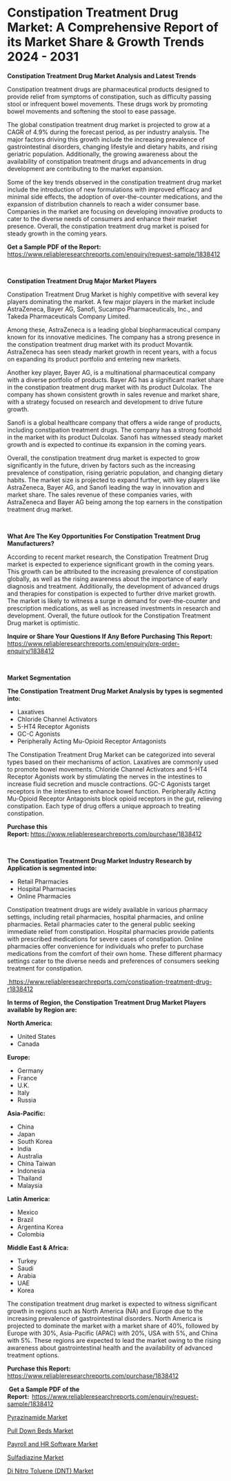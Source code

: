 <p><h1>Constipation Treatment Drug Market: A Comprehensive Report of its Market Share & Growth Trends 2024 - 2031</h1></p><p><strong>Constipation Treatment Drug Market Analysis and Latest Trends</strong></p>
<p><p>Constipation treatment drugs are pharmaceutical products designed to provide relief from symptoms of constipation, such as difficulty passing stool or infrequent bowel movements. These drugs work by promoting bowel movements and softening the stool to ease passage.</p><p>The global constipation treatment drug market is projected to grow at a CAGR of 4.9% during the forecast period, as per industry analysis. The major factors driving this growth include the increasing prevalence of gastrointestinal disorders, changing lifestyle and dietary habits, and rising geriatric population. Additionally, the growing awareness about the availability of constipation treatment drugs and advancements in drug development are contributing to the market expansion.</p><p>Some of the key trends observed in the constipation treatment drug market include the introduction of new formulations with improved efficacy and minimal side effects, the adoption of over-the-counter medications, and the expansion of distribution channels to reach a wider consumer base. Companies in the market are focusing on developing innovative products to cater to the diverse needs of consumers and enhance their market presence. Overall, the constipation treatment drug market is poised for steady growth in the coming years.</p></p>
<p><strong>Get a Sample PDF of the Report:&nbsp;</strong> <a href="https://www.reliableresearchreports.com/enquiry/request-sample/1838412">https://www.reliableresearchreports.com/enquiry/request-sample/1838412</a></p>
<p>&nbsp;</p>
<p><strong>Constipation Treatment Drug Major Market Players</strong></p>
<p><p>Constipation Treatment Drug Market is highly competitive with several key players dominating the market. A few major players in the market include AstraZeneca, Bayer AG, Sanofi, Sucampo Pharmaceuticals, Inc., and Takeda Pharmaceuticals Company Limited.</p><p>Among these, AstraZeneca is a leading global biopharmaceutical company known for its innovative medicines. The company has a strong presence in the constipation treatment drug market with its product Movantik. AstraZeneca has seen steady market growth in recent years, with a focus on expanding its product portfolio and entering new markets.</p><p>Another key player, Bayer AG, is a multinational pharmaceutical company with a diverse portfolio of products. Bayer AG has a significant market share in the constipation treatment drug market with its product Dulcolax. The company has shown consistent growth in sales revenue and market share, with a strategy focused on research and development to drive future growth.</p><p>Sanofi is a global healthcare company that offers a wide range of products, including constipation treatment drugs. The company has a strong foothold in the market with its product Dulcolax. Sanofi has witnessed steady market growth and is expected to continue its expansion in the coming years.</p><p>Overall, the constipation treatment drug market is expected to grow significantly in the future, driven by factors such as the increasing prevalence of constipation, rising geriatric population, and changing dietary habits. The market size is projected to expand further, with key players like AstraZeneca, Bayer AG, and Sanofi leading the way in innovation and market share. The sales revenue of these companies varies, with AstraZeneca and Bayer AG being among the top earners in the constipation treatment drug market.</p></p>
<p>&nbsp;</p>
<p><strong>What Are The Key Opportunities For Constipation Treatment Drug Manufacturers?</strong></p>
<p><p>According to recent market research, the Constipation Treatment Drug market is expected to experience significant growth in the coming years. This growth can be attributed to the increasing prevalence of constipation globally, as well as the rising awareness about the importance of early diagnosis and treatment. Additionally, the development of advanced drugs and therapies for constipation is expected to further drive market growth. The market is likely to witness a surge in demand for over-the-counter and prescription medications, as well as increased investments in research and development. Overall, the future outlook for the Constipation Treatment Drug market is optimistic.</p></p>
<p><strong>Inquire or Share Your Questions If Any Before Purchasing This Report:</strong> <a href="https://www.reliableresearchreports.com/enquiry/pre-order-enquiry/1838412">https://www.reliableresearchreports.com/enquiry/pre-order-enquiry/1838412</a></p>
<p>&nbsp;</p>
<p><strong>Market Segmentation</strong></p>
<p><strong>The Constipation Treatment Drug Market Analysis by types is segmented into:</strong></p>
<p><ul><li>Laxatives</li><li>Chloride Channel Activators</li><li>5-HT4 Receptor Agonists</li><li>GC-C Agonists</li><li>Peripherally Acting Mu-Opioid Receptor Antagonists</li></ul></p>
<p><p>The Constipation Treatment Drug Market can be categorized into several types based on their mechanisms of action. Laxatives are commonly used to promote bowel movements. Chloride Channel Activators and 5-HT4 Receptor Agonists work by stimulating the nerves in the intestines to increase fluid secretion and muscle contractions. GC-C Agonists target receptors in the intestines to enhance bowel function. Peripherally Acting Mu-Opioid Receptor Antagonists block opioid receptors in the gut, relieving constipation. Each type of drug offers a unique approach to treating constipation.</p></p>
<p><strong>Purchase this Report:&nbsp;</strong><a href="https://www.reliableresearchreports.com/purchase/1838412">https://www.reliableresearchreports.com/purchase/1838412</a></p>
<p>&nbsp;</p>
<p><strong>The Constipation Treatment Drug Market Industry Research by Application is segmented into:</strong></p>
<p><ul><li>Retail Pharmacies</li><li>Hospital Pharmacies</li><li>Online Pharmacies</li></ul></p>
<p><p>Constipation treatment drugs are widely available in various pharmacy settings, including retail pharmacies, hospital pharmacies, and online pharmacies. Retail pharmacies cater to the general public seeking immediate relief from constipation. Hospital pharmacies provide patients with prescribed medications for severe cases of constipation. Online pharmacies offer convenience for individuals who prefer to purchase medications from the comfort of their own home. These different pharmacy settings cater to the diverse needs and preferences of consumers seeking treatment for constipation.</p></p>
<p><a href="https://www.reliableresearchreports.com/constipation-treatment-drug-r1838412">&nbsp;https://www.reliableresearchreports.com/constipation-treatment-drug-r1838412</a></p>
<p><strong>In terms of Region, the Constipation Treatment Drug Market Players available by Region are:</strong></p>
<p>
    <p> <strong> North America: </strong>
        <ul>
            <li>United States</li>
            <li>Canada</li>
        </ul>
        </p> 
    <p> <strong> Europe: </strong>
        <ul>
            <li>Germany</li>
            <li>France</li>
            <li>U.K.</li>
            <li>Italy</li>
            <li>Russia</li>
        </ul>
        </p> 
    <p> <strong> Asia-Pacific: </strong>
        <ul>
            <li>China</li>
            <li>Japan</li>
            <li>South Korea</li>
            <li>India</li>
            <li>Australia</li>
            <li>China Taiwan</li>
            <li>Indonesia</li>
            <li>Thailand</li>
            <li>Malaysia</li>
        </ul>
        </p> 
    <p> <strong> Latin America: </strong>
        <ul>
            <li>Mexico</li>
            <li>Brazil</li>
            <li>Argentina Korea</li>
            <li>Colombia</li>
        </ul>
        </p> 
    <p> <strong> Middle East & Africa: </strong>
        <ul>
            <li>Turkey</li>
            <li>Saudi</li>
            <li>Arabia</li>
            <li>UAE</li>
            <li>Korea</li>
        </ul>
    </p>
    </p>
<p><p>The constipation treatment drug market is expected to witness significant growth in regions such as North America (NA) and Europe due to the increasing prevalence of gastrointestinal disorders. North America is projected to dominate the market with a market share of 40%, followed by Europe with 30%, Asia-Pacific (APAC) with 20%, USA with 5%, and China with 5%. These regions are expected to lead the market owing to the rising awareness about gastrointestinal health and the availability of advanced treatment options.</p></p>
<p><strong>Purchase this Report: </strong><a href="https://www.reliableresearchreports.com/purchase/1838412">https://www.reliableresearchreports.com/purchase/1838412</a></p>
<p>&nbsp;<strong>Get a Sample PDF of the Report:&nbsp;&nbsp;</strong><a href="https://www.reliableresearchreports.com/enquiry/request-sample/1838412">https://www.reliableresearchreports.com/enquiry/request-sample/1838412</a></p>
<p><strong></strong></p>
<p><p><a href="https://github.com/beatblasta/Market-Research-Report-List-3/blob/main/pyrazinamide-market.md">Pyrazinamide Market</a></p><p><a href="https://www.linkedin.com/pulse/pull-down-beds-market-size-trends-complete-industry-overview-pvupe">Pull Down Beds Market</a></p><p><a href="https://www.linkedin.com/pulse/payroll-hr-software-market-analysis-its-cagr-segmentation-yemwe">Payroll and HR Software Market</a></p><p><a href="https://github.com/angelajermaine/Market-Research-Report-List-3/blob/main/sulfadiazine-market.md">Sulfadiazine Market</a></p><p><a href="https://issuu.com/reportprime-2/docs/di-nitro-toluene-dnt-market-size-2030.pptx">Di Nitro Toluene (DNT) Market</a></p></p>